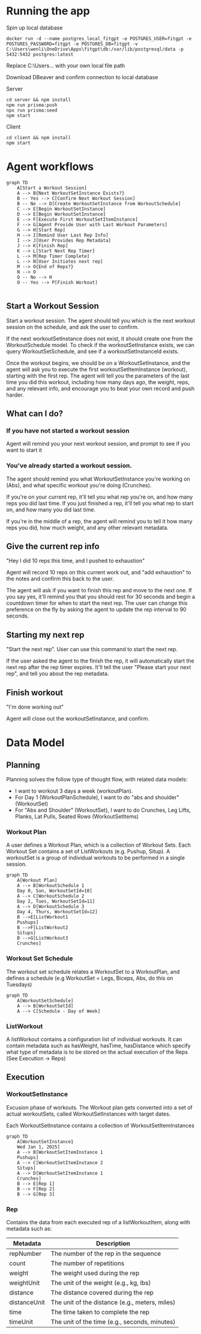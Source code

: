 # Running the app
Spin up local database

```terminal
docker run -d --name postgres_local_fitgpt -e POSTGRES_USER=fitgpt -e POSTGRES_PASSWORD=fitgpt -e POSTGRES_DB=fitgpt -v C:\Users\wenli\OneDrive\Apps\fitgpt\db:/var/lib/postgresql/data -p 5432:5432 postgres:latest
```
Replace C:\Users... with your own local file path

Download DBeaver and confirm connection to local database 

Server
```terminal
cd server && npm install
npm run prisma:push
npx run prisma:seed
npm start
```

Client
```terminal
cd client && npm install
npm start
```

# Agent workflows

```mermaid
graph TD
    A[Start a Workout Session]
    A --> B{Next WorkoutSetInstance Exists?}
    B -- Yes --> C[Confirm Next Workout Session]
    B -- No --> D[Create WorkoutSetInstance from WorkoutSchedule]
    C --> E[Begin WorkoutSetInstance]
    D --> E[Begin WorkoutSetInstance]
    E --> F[Execute First WorkoutSetItemInstance]
    F --> G[Agent Provide User with Last Workout Parameters]
    G --> H[Start Rep]    
    H --> I[Remind User Last Rep Info]
    I --> J[User Provides Rep Metadata]
    J --> K[Finish Rep]
    K --> L[Start Next Rep Timer]
    L --> M[Rep Timer Complete]
    L --> N[User Initiates next rep]
    M --> O{End of Reps?}
    N --> O
    O -- No --> H
    O -- Yes --> P[Finish Workout]
    
```


## Start a Workout Session
Start a workout session. The agent should tell you which is the next workout session on the schedule, and ask the user to confirm.

If the next workoutSetInstance does not exist, it should create one from the WorkoutSchedule model. To check if the workoutSetInstance exists, we can query WorkoutSetSchedule, and see if a workoutSetInstanceId exists.

Once the workout begins, we should be on a WorkoutSetInstance, and the agent will ask you to execute the first workoutSetItemInstance (workout), starting with the first rep. The agent will tell you the parameters of the last time you did this workout, including how many days ago, the weight, reps, and any relevant info, and encourage you to beat your own record and push harder.

## What can I do?
### If you have not started a workout session
Agent will remind you your next workout session, and prompt to see if you want to start it

### You've already started a workout session.
The agent should remind you what WorkoutSetInstance you're working on (Abs), and what specific workout you're doing (Crunches). 

If you're on your current rep, it'll tell you what rep you're on, and how many reps you did last time.  If you just finished a rep, it'll tell you what rep to start on, and how many you did last time.

If you're in the middle of a rep, the agent will remind you to tell it how many reps you did, how much weight, and any other relevant metadata.

## Give the current rep info
"Hey I did 10 reps this time, and I pushed to exhaustion"

Agent will record 10 reps on this current work out, and "add exhaustion" to the notes
and confirm this back to the user.

The agent will ask if you want to finish this rep and move to the next one. If you say yes, it'll remind you that you should rest for 30 seconds and begin a countdown timer for when to start the next rep. The user can change this preference on the fly by asking the agent to update the rep interval to 90 seconds.

## Starting my next rep
"Start the next rep". User can use this command to start the next rep.

If the user asked the agent to the finish the rep, it will automatically start the next rep after the rep timer expires. It'll tell the user "Please start your next rep", and tell you about the rep metadata.

## Finish workout
"I'm done working out"

Agent will close out the workoutSetInstance, and confirm.

# Data Model
## Planning
Planning solves the follow type of thought flow, with related data models:
* I want to workout 3 days a week (workoutPlan).
* For Day 1 (WorkoutPlanSchedule), I want to do "abs and shoulder" (WorkoutSet)
* For "Abs and Shoulder" (WorkoutSet), I want to do Crunches, Leg Lifts, Planks, Lat Pulls, Seated Rows (WorkoutSetItems)

### Workout Plan
A user defines a Workout Plan, which is a collection of Workout Sets. Each Workout Set contains a set of ListWorkouts (e.g. Pushup, Situp).  A workoutSet is a group of individual workouts to be performed in a single session.


```mermaid
graph TD
    A[Workout Plan]
    A --> B[WorkoutSchedule 1
    Day 0, Sun, WorkoutSetId=10] 
    A --> C[WorkoutSchedule 2
    Day 2, Tues, WorkoutSetId=11]
    A --> D[WorkoutSchedule 3
    Day 4, Thurs, WorkoutSetId=12]
    B -->E[ListWorkout1
    Pushups]
    B -->F[ListWorkout2
    Situps]
    B -->G[ListWorkout3
    Crunches]
```

### Workout Set Schedule
The workout set schedule relates a WorkoutSet to a WorkoutPlan, and defines a schedule (e.g WorkoutSet = Legs, Biceps, Abs, do this on Tuesdays)

```mermaid
graph TD
    A[WorkoutSetSchedule]
    A --> B[WorkoutSetId]
    A --> C[Schedule - Day of Week]
```

### ListWorkout
A listWorkout contains a configuration list of individual workouts. It can contain metadata such as hasWeight, hasTime, hasDistance which specify what type of metadata is to be stored on the actual execution of the Reps (See Execution -> Reps)


## Execution 
### WorkoutSetInstance

Excusion phase of workouts. The Workout plan gets converted into a set of actual workoutSets, called WorkoutSetInstances with target dates.

Each WorkoutSetInstance contains a collection of WorkoutSetItemInstances

```mermaid
graph TD
    A[WorkoutSetInstance1
    Wed Jan 1, 2025]
    A --> B[WorkoutSetItemInstance 1
    Pushups] 
    A --> C[WorkoutSetItemInstance 2
    Situps]
    A --> D[WorkoutSetItemInstance 1
    Crunches]
    B --> E[Rep 1]
    B --> F[Rep 2]
    B --> G[Rep 3]
```

### Rep 
Contains the data from each executed rep of a listWorkoutItem, along with metadata such as:

| Metadata      | Description                                      |
|---------------|--------------------------------------------------|
| repNumber     | The number of the rep in the sequence            |
| count         | The number of repetitions                        |
| weight        | The weight used during the rep                   |
| weightUnit    | The unit of the weight (e.g., kg, lbs)           |
| distance      | The distance covered during the rep              |
| distanceUnit  | The unit of the distance (e.g., meters, miles)   |
| time          | The time taken to complete the rep               |
| timeUnit      | The unit of the time (e.g., seconds, minutes)    |
